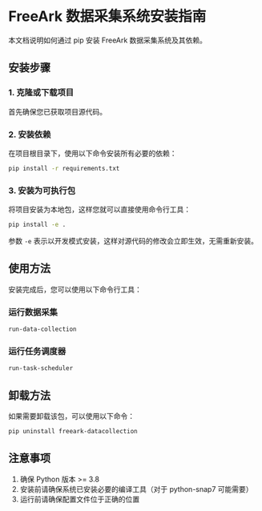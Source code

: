 # FreeArk 数据采集系统安装指南

本文档说明如何通过 pip 安装 FreeArk 数据采集系统及其依赖。

## 安装步骤

### 1. 克隆或下载项目

首先确保您已获取项目源代码。

### 2. 安装依赖

在项目根目录下，使用以下命令安装所有必要的依赖：

```bash
pip install -r requirements.txt
```

### 3. 安装为可执行包

将项目安装为本地包，这样您就可以直接使用命令行工具：

```bash
pip install -e .
```

参数 `-e` 表示以开发模式安装，这样对源代码的修改会立即生效，无需重新安装。

## 使用方法

安装完成后，您可以使用以下命令行工具：

### 运行数据采集

```bash
run-data-collection
```

### 运行任务调度器

```bash
run-task-scheduler
```

## 卸载方法

如果需要卸载该包，可以使用以下命令：

```bash
pip uninstall freeark-datacollection
```

## 注意事项

1. 确保 Python 版本 >= 3.8
2. 安装前请确保系统已安装必要的编译工具（对于 python-snap7 可能需要）
3. 运行前请确保配置文件位于正确的位置